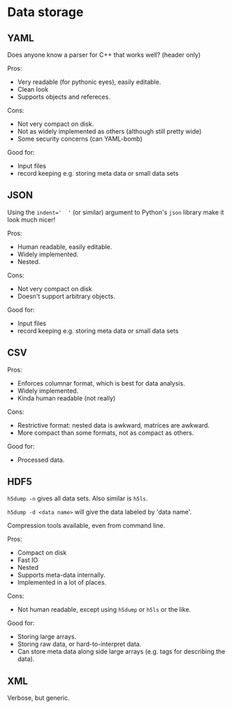 # Data storage

## YAML
Does anyone know a parser for C++ that works well? (header only)

Pros:
- Very readable (for pythonic eyes), easily editable.
- Clean look
- Supports objects and refereces.

Cons:
- Not very compact on disk.
- Not as widely implemented as others (although still pretty wide)
- Some security concerns (can YAML-bomb)

Good for:
- Input files
- record keeping e.g. storing meta data or small data sets

## JSON

Using the `indent='  '` (or similar) argument to Python's `json` library make it look much nicer!

Pros:
- Human readable, easily editable.
- Widely implemented.
- Nested.

Cons:
- Not very compact on disk
- Doesn't support arbitrary objects.

Good for:
- Input files
- record keeping e.g. storing meta data or small data sets

## CSV

Pros:
- Enforces columnar format, which is best for data analysis.
- Widely implemented.
- Kinda human readable (not really)

Cons:
- Restrictive format: nested data is awkward, matrices are awkward.
- More compact than some formats, not as compact as others.

Good for:
- Processed data.

## HDF5

`h5dump -n` gives all data sets. Also similar is `h5ls`.

`h5dump -d <data name>` will give the data labeled by 'data name'. 

Compression tools available, even from command line.

Pros:
- Compact on disk
- Fast IO
- Nested
- Supports meta-data internally.
- Implemented in a lot of places.

Cons:
- Not human readable, except using `h5dump` or `h5ls` or the like.

Good for:
- Storing large arrays.
- Storing raw data, or hard-to-interpret data.
- Can store meta data along side large arrays (e.g. tags for describing the data).

## XML

Verbose, but generic.
